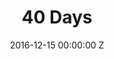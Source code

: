 ---
title: 40 Days
date: 2016-12-15 00:00:00 Z
position: 1
image: "/uploads/40-days-feature.jpg"
images:
- "/uploads/40-days-01.jpg"
- "/uploads/40-days-02.jpg"
- "/uploads/40-days-03.jpg"
- "/uploads/40-days-04.jpg"
- "/uploads/40-days-05.jpg"
- "/uploads/40-days-06.jpg"
- "/uploads/40-days-07.jpg"
- "/uploads/40-days-08.jpg"
- "/uploads/40-days-09.jpg"
publication: Under the Influence
photographer: Janneke van der Hagen
is-featured:
layout: project
---